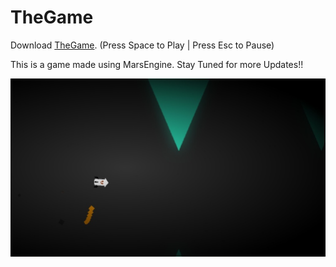 # TheGame

Download <a href="https://github.com/VikramSGIT/TheGame/releases/download/1.0.0/TheGame.zip">TheGame</a>. (Press Space to Play | Press Esc to Pause)

This is a game made using MarsEngine. Stay Tuned for more Updates!!

<p align="center">
<img src="res/TheGame.jpeg">
</p>
